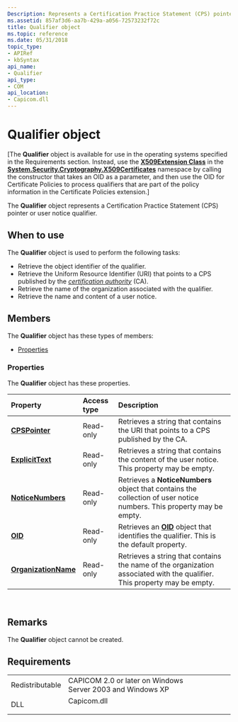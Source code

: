 ```yaml
---
Description: Represents a Certification Practice Statement (CPS) pointer or user notice qualifier.
ms.assetid: 857af3d6-aa7b-429a-a056-72573232f72c
title: Qualifier object
ms.topic: reference
ms.date: 05/31/2018
topic_type:
- APIRef
- kbSyntax
api_name:
- Qualifier
api_type:
- COM
api_location:
- Capicom.dll
---
```


# Qualifier object

\[The **Qualifier** object is available for use in the operating systems specified in the Requirements section. Instead, use the [**X509Extension Class**](https://msdn.microsoft.com/library/x5x51x86(v=VS.100).aspx) in the [**System.Security.Cryptography.X509Certificates**](https://msdn.microsoft.com/library/73091bzx(v=VS.71).aspx) namespace by calling the constructor that takes an OID as a parameter, and then use the OID for Certificate Policies to process qualifiers that are part of the policy information in the Certificate Policies extension.\]

The **Qualifier** object represents a Certification Practice Statement (CPS) pointer or user notice qualifier.

## When to use

The **Qualifier** object is used to perform the following tasks:

-   Retrieve the object identifier of the qualifier.
-   Retrieve the Uniform Resource Identifier (URI) that points to a CPS published by the [*certification authority*](https://msdn.microsoft.com/en-us/library/ms721572(v=VS.85).aspx) (CA).
-   Retrieve the name of the organization associated with the qualifier.
-   Retrieve the name and content of a user notice.

## Members

The **Qualifier** object has these types of members:

-   [Properties](#properties)

### Properties

The **Qualifier** object has these properties.



| Property                                                          | Access type          | Description                                                                                                                         |
|:------------------------------------------------------------------|:---------------------|:------------------------------------------------------------------------------------------------------------------------------------|
| [**CPSPointer**](qualifier-cpspointer.md)<br/>             | Read-only<br/> | Retrieves a string that contains the URI that points to a CPS published by the CA.<br/>                                       |
| [**ExplicitText**](qualifier-explicittext.md)<br/>         | Read-only<br/> | Retrieves a string that contains the content of the user notice. This property may be empty.<br/>                             |
| [**NoticeNumbers**](qualifier-noticenumbers.md)<br/>       | Read-only<br/> | Retrieves a **NoticeNumbers** object that contains the collection of user notice numbers. This property may be empty.<br/>    |
| [**OID**](qualifier-oid.md)<br/>                           | Read-only<br/> | Retrieves an [**OID**](oid.md) object that identifies the qualifier. This is the default property.<br/>                      |
| [**OrganizationName**](qualifier-organizationname.md)<br/> | Read-only<br/> | Retrieves a string that contains the name of the organization associated with the qualifier. This property may be empty.<br/> |



 

## Remarks

The **Qualifier** object cannot be created.

## Requirements



|                            |                                                                                        |
|----------------------------|----------------------------------------------------------------------------------------|
| Redistributable<br/> | CAPICOM 2.0 or later on Windows Server 2003 and Windows XP<br/>                  |
| DLL<br/>             | <dl> <dt>Capicom.dll</dt> </dl> |



 

 




